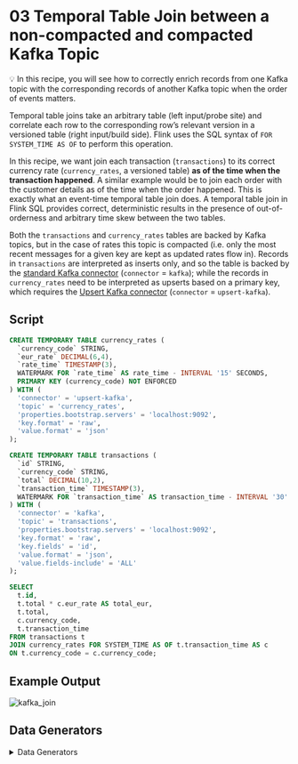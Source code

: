 # 03 Temporal Table Join between a non-compacted and compacted Kafka Topic

:bulb: In this recipe, you will see how to correctly enrich records from one Kafka topic with the corresponding records of another Kafka topic when the order of events matters.  

Temporal table joins take an arbitrary table (left input/probe site) and correlate each row to the corresponding row’s relevant version in a versioned table (right input/build side). 
Flink uses the SQL syntax of ``FOR SYSTEM_TIME AS OF`` to perform this operation. 

In this recipe, we want join each transaction (`transactions`) to its correct currency rate (`currency_rates`, a versioned table) **as of the time when the transaction happened**.
A similar example would be to join each order with the customer details as of the time when the order happened.
This is exactly what an event-time temporal table join does.
A temporal table join in Flink SQL provides correct, deterministic results in the presence of out-of-orderness and arbitrary time skew between the two tables. 

Both the `transactions` and `currency_rates` tables are backed by Kafka topics, but in the case of rates this topic is compacted (i.e. only the most recent messages for a given key are kept as updated rates flow in).
Records in `transactions` are interpreted as inserts only, and so the table is backed by the [standard Kafka connector](https://ci.apache.org/projects/flink/flink-docs-stable/dev/table/connectors/kafka.html) (`connector` = `kafka`); while the records in `currency_rates` need to be interpreted as upserts based on a primary key, which requires the [Upsert Kafka connector](https://ci.apache.org/projects/flink/flink-docs-stable/dev/table/connectors/upsert-kafka.html) (`connector` = `upsert-kafka`).

## Script

```sql
CREATE TEMPORARY TABLE currency_rates (
  `currency_code` STRING,
  `eur_rate` DECIMAL(6,4),
  `rate_time` TIMESTAMP(3),
  WATERMARK FOR `rate_time` AS rate_time - INTERVAL '15' SECONDS,
  PRIMARY KEY (currency_code) NOT ENFORCED
) WITH (
  'connector' = 'upsert-kafka',
  'topic' = 'currency_rates',
  'properties.bootstrap.servers' = 'localhost:9092',
  'key.format' = 'raw',
  'value.format' = 'json'
);

CREATE TEMPORARY TABLE transactions (
  `id` STRING,
  `currency_code` STRING,
  `total` DECIMAL(10,2),
  `transaction_time` TIMESTAMP(3),
  WATERMARK FOR `transaction_time` AS transaction_time - INTERVAL '30' SECONDS
) WITH (
  'connector' = 'kafka',
  'topic' = 'transactions',
  'properties.bootstrap.servers' = 'localhost:9092',
  'key.format' = 'raw',
  'key.fields' = 'id',
  'value.format' = 'json',
  'value.fields-include' = 'ALL'
);

SELECT 
  t.id,
  t.total * c.eur_rate AS total_eur,
  t.total, 
  c.currency_code,
  t.transaction_time
FROM transactions t
JOIN currency_rates FOR SYSTEM_TIME AS OF t.transaction_time AS c
ON t.currency_code = c.currency_code;
```

## Example Output

![kafka_join](https://user-images.githubusercontent.com/11538663/102418338-d2bfe800-3ffd-11eb-995a-13fa116b538f.gif)

## Data Generators

<details>
    <summary>Data Generators</summary>

The two topics are populated using a Flink SQL job, too. 
We use the  [`faker` connector](https://github.com/knaufk/flink-faker) to generate rows in memory based on Java Faker expressions and write those to the respective Kafka topics.  

### ``currency_rates`` Topic

### Script

```sql
CREATE TEMPORARY TABLE currency_rates_faker
WITH (
  'connector' = 'faker',
  'fields.currency_code.expression' = '#{Currency.code}',
  'fields.eur_rate.expression' = '#{Number.randomDouble ''4'',''0'',''10''}',
  'fields.rate_time.expression' = '#{date.past ''15'',''SECONDS''}', 
  'rows-per-second' = '100'
) LIKE currency_rates (EXCLUDING OPTIONS);

INSERT INTO currency_rates SELECT * FROM currency_rates_faker;
```
#### Kafka Topic

```shell script
➜  bin ./kafka-console-consumer.sh --bootstrap-server localhost:9092 --topic currency_rates --property print.key=true --property key.separator=" - "
HTG - {"currency_code":"HTG","eur_rate":0.0136,"rate_time":"2020-12-16 22:22:02"}
BZD - {"currency_code":"BZD","eur_rate":1.6545,"rate_time":"2020-12-16 22:22:03"}
BZD - {"currency_code":"BZD","eur_rate":3.616,"rate_time":"2020-12-16 22:22:10"}
BHD - {"currency_code":"BHD","eur_rate":4.5308,"rate_time":"2020-12-16 22:22:05"}
KHR - {"currency_code":"KHR","eur_rate":1.335,"rate_time":"2020-12-16 22:22:06"}
```

### ``transactions`` Topic

#### Script

```sql
CREATE TEMPORARY TABLE transactions_faker
WITH (
  'connector' = 'faker',
  'fields.id.expression' = '#{Internet.UUID}',
  'fields.currency_code.expression' = '#{Currency.code}',
  'fields.total.expression' = '#{Number.randomDouble ''2'',''10'',''1000''}',
  'fields.transaction_time.expression' = '#{date.past ''30'',''SECONDS''}',
  'rows-per-second' = '100'
) LIKE transactions (EXCLUDING OPTIONS);

INSERT INTO transactions SELECT * FROM transactions_faker;
```

#### Kafka Topic

```shell script
➜  bin ./kafka-console-consumer.sh --bootstrap-server localhost:9092 --topic transactions --property print.key=true --property key.separator=" - "
e102e91f-47b9-434e-86e1-34fb1196d91d - {"id":"e102e91f-47b9-434e-86e1-34fb1196d91d","currency_code":"SGD","total":494.07,"transaction_time":"2020-12-16 22:18:46"}
bf028363-5ee4-4a5a-9068-b08392d59f0b - {"id":"bf028363-5ee4-4a5a-9068-b08392d59f0b","currency_code":"EEK","total":906.8,"transaction_time":"2020-12-16 22:18:46"}
e22374b5-82da-4c6d-b4c6-f27a818a58ab - {"id":"e22374b5-82da-4c6d-b4c6-f27a818a58ab","currency_code":"GYD","total":80.66,"transaction_time":"2020-12-16 22:19:02"}
81b2ce89-26c2-4df3-b12a-8ca921902ac4 - {"id":"81b2ce89-26c2-4df3-b12a-8ca921902ac4","currency_code":"EGP","total":521.98,"transaction_time":"2020-12-16 22:18:57"}
53c4fd3f-af6e-41d3-a677-536f4c86e010 - {"id":"53c4fd3f-af6e-41d3-a677-536f4c86e010","currency_code":"UYU","total":936.26,"transaction_time":"2020-12-16 22:18:59"}
```

</details>
